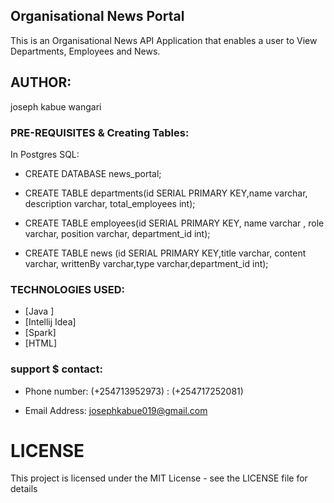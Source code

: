 ## Organisational News Portal

This is an Organisational News API Application that enables a user to View Departments, Employees and News.

## AUTHOR:
joseph kabue wangari



### PRE-REQUISITES & Creating Tables:
In Postgres SQL:

* CREATE DATABASE news_portal;

* CREATE TABLE departments(id SERIAL PRIMARY KEY,name varchar, description varchar, total_employees int);

* CREATE TABLE employees(id SERIAL PRIMARY KEY, name varchar , role varchar, position varchar, department_id int);

* CREATE TABLE news (id SERIAL PRIMARY KEY,title varchar, content varchar, writtenBy varchar,type varchar,department_id int);



### TECHNOLOGIES USED:

* [Java ]
* [Intellij Idea]
* [Spark]
* [HTML]

### support $ contact:
* Phone number: (+254713952973)
              : (+254717252081)
              
* Email Address: josephkabue019@gmail.com            
# LICENSE
This project is licensed under the MIT License - see the LICENSE file for details
